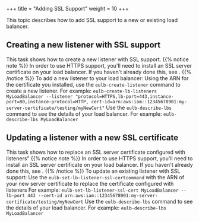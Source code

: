 +++
title = "Adding SSL Support"
weight = 10
+++

This topic describes how to add SSL support to a new or existing load balancer.
## Creating a new listener with SSL support
This task shows how to create a new listener with SSL support.
{{% notice note %}}
In order to use HTTPS support, you'll need to install an SSL server certificate on your load balancer. If you haven't already done this, see . 
{{% /notice %}}
To add a new listener to your load balancer: Using the ARN for the certificate you installed, use the `eulb-create-listener` command to create a new listener. For example: `eulb-create-lb-listeners MyLoadBalancer --listener "protocol=HTTPS,lb-port=443,instance-port=80,instance-protocol=HTTP, cert-id=arn:aws:iam::12345678901:my-server-certificate/testing/myNewCert"` Use the `eulb-describe-lbs` command to see the details of your load balancer. For example: `eulb-describe-lbs MyLoadBalancer` 
## Updating a listener with a new SSL certificate
This task shows how to replace an SSL server certificate configured with listeners"
{{% notice note %}}
In order to use HTTPS support, you'll need to install an SSL server certificate on your load balancer. If you haven't already done this, see . 
{{% /notice %}}
To update an existing listener with SSL support: Use the `eulb-set-lb-listener-ssl-certcommand` with the ARN of your new server certificate to replace the certificate configured with listeners For example: `eulb-set-lb-listener-ssl-cert MyLoadBalancer --lb-port 443 --cert-id arn:aws:iam::12345678901:my-server-certificate/testing/myNewCert` Use the `eulb-describe-lbs` command to see the details of your load balancer. For example: `eulb-describe-lbs MyLoadBalancer` 